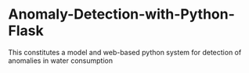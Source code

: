# Anomaly-Detection-with-Python-Flask
This constitutes a model and web-based python system for detection of anomalies in water consumption
